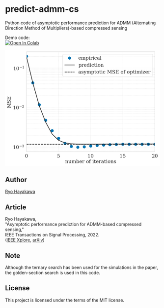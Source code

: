 # predict-admm-cs

Python code of asymptotic performance prediction for ADMM (Alternating Direction Method of Multipliers)-based compressed sensing

Demo code:  
[![Open In Colab](https://colab.research.google.com/assets/colab-badge.svg)](https://colab.research.google.com/github/rhayakawa/predict-admm-cs/blob/main/demo.ipynb)

![figure](./code/figure/example_MSE_vs_iteration.png)

## Author

[Ryo Hayakawa](https://rhayakawa.github.io/index-e.html)

## Article

Ryo Hayakawa,  
"Asymptotic performance prediction for ADMM-based compressed sensing,"  
IEEE Transactions on Signal Processing, 2022.  
([IEEE Xplore](https://ieeexplore.ieee.org/document/9932009), [arXiv](https://arxiv.org/abs/2009.08545))

## Note

Although the ternary search has been used for the simulations in the paper, the golden-section search is used in this code.

## License

This project is licensed under the terms of the MIT license.
